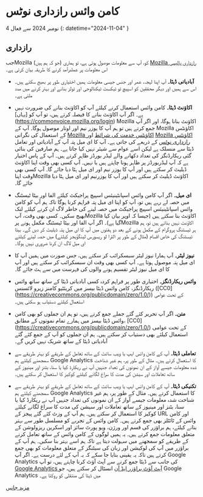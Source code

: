 # کامن وائس رازداری نوٹس

 4 نومبر 2024 سے فعال {: datetime="2024-11-04" }

## رازداری

جبMozilla  (جو کہ ہم ہیں) کو، آپ سے معلومات موصول ہوتی ہے، تو ہماری [Mozilla  رازداری پالیسی](https://www.mozilla.org/privacy) اس معلومات پر عملدرآمد کرنے کا طریقہ بیان کرتی ہے۔

* **آبادیاتی ڈیٹا۔** آپ اپنا لہجہ، عمر اور جنس جیسی معلومات ہمیں اختیاری طور پر بھیج سکتے ہیں۔ اس سے ہمیں اور دیگر محققین کو اسپیچ ٹو ٹیکسٹ ٹیکنالوجی اور ٹولز بنانے اور بہتر کرنے میں مدد ملتی ہے۔

* **اکاؤنٹ ڈیٹا۔** کامن وائس استعمال کرنے کیلئے آپ کو اکاؤنٹ بنانے کی ضرورت نہیں ہے۔ اگر آپ اکاؤنٹ بنانے کا فیصلہ کرتے ہیں، تو آپ کو [یہاں]‎(https://commonvoice.mozilla.org/login)‏ Mozilla اکاؤنٹ بنانا ہوگا، اور اگر آپ جمع کرتے ہیں تو ہم آپ کا یوزر نیم اور اوتار موصول ہوگا۔ آپ کے Mozilla اکاؤنٹس کے استعمال کی نگرانی [Mozilla اکاؤنٹس خدمت کی شرائط](https://www.mozilla.org/about/legal/terms/services/‎) اور [Mozilla اکاؤنٹس رازداری نوٹس](https://www.mozilla.org/privacy/mozilla-accounts/‎) کے ذریعے کی جاتی ہے۔ آپ کا ای میل پتہ آپ کے آبادیاتی اور تعامل ڈیٹا سے منسلک ہے لیکن اسے عوام سے شیئر نہیں کیا جاتا ہے۔ ہم صارفین کی بنائی گئی ریکارڈنگز کی تعداد دکھانے والے لیڈر بورڈز ظاہر کرتے ہیں۔ آپ کے پاس اختیار ہے کہ آپ لیڈربورڈز پر ظاہر ہونا چاہتے ہیں یا نہیں۔ آپ کسی بھی وقت اپنا اکاؤنٹ ڈیلیٹ کر سکتے ہیں اور آپ کا یوزر نیم اور ای میل ہٹا دیا جائے گا۔ آپ کسی بھی وقت اپناMozilla  اکاؤنٹ ڈیلیٹ کر سکتے ہیں اور آپ کا یوزرنیم اور ای میل ہٹا دیا جائے گا۔

* **ای میل۔** اگر آپ کامن وائس اسپانٹینیئس اسپیچ پراجیکٹ کیلئے الفا اور بیٹا ٹیسٹنگ میں حصہ لے رہے ہیں تو، آپ کو اپنا ای میل پتہ فراہم کرنا ہوگا تاکہ ہم آپ کو کامن وائس اسپانٹینیئس اسپیچ پراجیکٹ میں حصہ لینے کی خاطر لاگ ان کرنے کیلئے لنک بھیج سکیں۔ کسی بھی وقت، آپMozilla  اکاؤنٹ بنا سکتے ہیں (جیسا کہ اوپر بیان کیا گیا ہے)۔ اگر آپ الفا اور بیٹا ٹیسٹنگ مکمل ہونے پرMozilla  اکاؤنٹ نہیں بناتے ہیں تو، ہم ہر ٹیسٹنگ پروگرام کے مکمل ہونے کے بعد دو ہفتوں میں آپ کا ای میل پتہ ڈیلیٹ کر دیں گے۔ بیٹا ٹیسٹنگ کی خاص اقسام (مثال کے طور پر الٹرا لو ریسورس لینگؤیجز کیلئے) میں حصہ لینے کیلئے ای میل لاگ ان کرنا ضروری نہیں ہوگا۔

* **نیوز لیٹر۔** آپ ہمارا نیوز لیٹر سبسکرائب کر سکتے ہیں، جس صورت میں ہمیں آپ کا ای میل پتہ موصول ہوتا ہے۔ آپ کسی بھی وقت ان سبسکرائب کر سکتے ہیں اور آپ کا ای میل نیوز لیٹر تقسیم ہونے والوں کی فہرست میں سے ہٹ جائے گا۔

* **وائس ریکارڈنگز۔** اختیاری طور پر فراہم کردہ کسی آبادیاتی ڈیٹا کے ساتھ ساتھ وائس ریکارڈنگز، کامن وائس ڈیٹا بیسز میں کریئٹیو کامنز زیرو لائسنس ([CC0]‏(https://creativecommons.org/publicdomain/zero/1.0/‎)) کے تحت عوامی استعمال کیلئے دستیاب ہو سکتی ہیں۔

* **متن۔** اگر آپ تحریر کئے گئے جملے جمع کرتے ہیں، تو ہم ان جملوں کو بھی کامن وائس ڈیٹا بیسز میں ہمارے تمام نمونوں کے مطابق، [CC0]‏(https://creativecommons.org/publicdomain/zero/1.0/‎) کے تحت عوامی استعمال کیلئے بھی دستیاب کر سکتے ہیں۔ ہم ان جملوں کو آپ کے جمع کئے گئے آبادیاتی ڈیٹا کے ساتھ شریک نہیں کریں گے۔

* **تعاملی ڈیٹا۔** آپ کے کامن وائس ایپ یا ویب سائٹ کے ساتھ تعامل کے طریقے کو بہتر طریقے سے سمجھنے کیلئے ہم Google Analytics کا استعمال کرتے ہیں۔ مثال کے طور پر، ہم غیر شناخت شدہ معلومات جیسے آواز کے ان نمونوں کی تعداد جنہیں آپ نے ریکارڈ کیا یا سنا، بٹنز اور مینیوز کے ساتھ تعاملات اور سیشن کی مدت کا سراغ لگانے کیلئے کوکیز کا استعمال کر سکتے ہیں۔

* **تکنیکی ڈیٹا۔** آپ کے کامن وائس ایپ یا ویب سائٹ کے ساتھ تعامل کے طریقے کو بہتر طریقے سے سمجھنے کیلئے ہم Google Analytics کا استعمال کرتے ہیں۔ مثال کے طور پر، ہم غیر شناخت شدہ معلومات جیسے آواز کے ان نمونوں کی تعداد جنہیں آپ نے ریکارڈ کیا یا سنا، بٹنز اور مینیوز کے ساتھ تعاملات اور سیشن کی مدت کا سراغ لگانے کیلئے کوکیز کا استعمال کر سکتے ہیں۔ ہم آپ کے وزٹ کئے گئے پیجز کے URL اور کامن وائس کے ٹائٹلز بھی جمع کرتے ہیں۔ کامن وائس کے تجربے کو مسلسل طور سے بہتر بنانے کیلئے، ہم براؤزر کی قسم اور ورژن، ویو پورٹ سائز اور اسکرین ریزولوشن کے متعلق معلومات جمع کرتے ہیں۔ یہ ہمیں لوگوں کے کامن وائس کے ساتھ تعامل کرنے کے طریقے کو سمجھنے میں سہولت دیتا ہے تاکہ ہم اسے بہتر بنا سکیں۔ ہم آپ کے براؤزر میں آپ کی لوکیشن اور زبان کی سیٹنگز کے متعلق معلومات کو بھی جمع کرتے ہیں تاکہ یہ یقینی بنایا جا سکے کہ یہ آپ کے لئے درست ہے۔ اگر آپ Google Analytics کی جانب سے ڈیٹا جمع کرنے سے آپٹ آؤٹ کرنا چاہتے ہیں، تو آپ [Google Analytics  آپٹ آؤٹ براؤزر ایڈ آن](https://tools.google.com/dlpage/gaoptout) انسٹال کر سکتے ہیں، جو Google Analytics میں ڈیٹا کی منتقلی کو روکتا ہے۔

 [مزید جانیں](https://github.com/common-voice/common-voice/blob/main/docs/data_dictionary.md)

